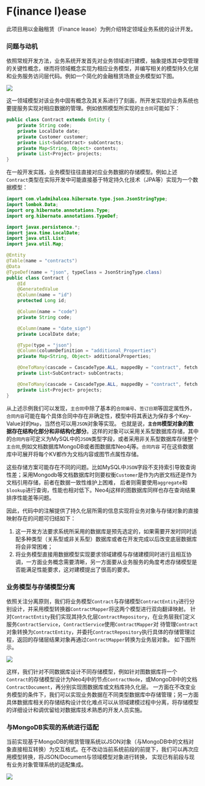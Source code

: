 # F(inance l)ease

此项目用以金融租赁（Finance lease）为例介绍特定领域业务系统的设计开发。

### 问题与动机

依照常规开发方法，业务系统开发首先对业务领域进行建模，抽象提炼其中受管理的关键性概念，继而将领域概念实现为相应业务模型，并编写相关的模型持久化层和业务服务访问层代码。例如一个简化的金融租赁场景业务模型如下图。

![](https://www.plantuml.com/plantuml/png/XL7TIW916BtVf_ZOIsMbxaDy5T6vMpMSzI8gSA4VpJA3I53Cii0A2eFKnHdqPMOSzyfNQFDhTqUwQA_Ed3dV-SwSpL0dMtOg1HiAfJon3OCKAmMG7uDbRQe-cRnlmA41mIUuAxmEGkzDp6ORw7VFP7TW71j6pivI-Zk84uWLlvFNKusGhIir76q8nVh2gwhdkU0TiNXKjo-2FQa7L_DhrMJh4lqGevz6-ESt_g27Vk_pLR2ZFV7RNx67y1Wg8u8rGoAw0yiwIaD8HmgTrjK9oz9jy6KGa6RIETWdvbQ3qRsPj0cbXC2k2NiRSQvKTChPd4DX9vLAc77MxP5I-P-Hlx7Ji1gVYDamVBGQzbTZLzLV0TjSyvfgZjQyBjXKLdbSrx9nAXQzM8XdRFb75Hi5tKHRKAMn-cuyeHrYxIzYHmWl9ikg6yQJpRuUBqEA-My0)

这一领域模型对该业务中固有概念及其关系进行了刻画，所开发实现的业务系统也要提服务实现对相应数据的管理。例如依照模型所实现的`主合同`可能如下：

```java
public class Contract extends Entity {
    private String code;
    private LocalDate date;
    private Customer customer;
    private List<SubContract> subContracts;
    private Map<String, Object> contents;
    private List<Project> projects;
}
```

在一般开发实践，业务模型往往直接对应业务数据的存储模型。例如上述`Contract`类型在实际开发中可能直接基于特定持久化技术（JPA等）实现为一个数据模型：

```java
import com.vladmihalcea.hibernate.type.json.JsonStringType;
import lombok.Data;
import org.hibernate.annotations.Type;
import org.hibernate.annotations.TypeDef;

import javax.persistence.*;
import java.time.LocalDate;
import java.util.List;
import java.util.Map;

@Entity
@Table(name = "contracts")
@Data
@TypeDef(name = "json", typeClass = JsonStringType.class)
public class Contract {
    @Id
    @GeneratedValue
    @Column(name = "id")
    protected Long id;

    @Column(name = "code")
    private String code;

    @Column(name = "date_sign")
    private LocalDate date;

    @Type(type = "json")
    @Column(columnDefinition = "additional_Properties")
    private Map<String, Object> additionalProperties;

    @OneToMany(cascade = CascadeType.ALL, mappedBy = "contract", fetch = FetchType.EAGER)
    private List<SubContract> subContracts;

    @OneToMany(cascade = CascadeType.ALL, mappedBy = "contract", fetch = FetchType.EAGER)
    private List<Project> projects;
}
```

从上述示例我们可以发现，`主合同`中除了基本的`合同编号`、`签订日期`等固定属性外，`合同内容`可能在每个具体合同中存在非确定性，模型中将其表达为保存多个Key-Value对的`Map`，当然也可以用`JSON`对象等实现。
也就是说，**`主合同`模型对象的数据存在结构化部分和非结构化部分**。这样的对象可以采用关系型数据库存储，其中的`合同内容`可定义为MySQL中的`JSON`类型字段，或者采用非关系型数据库存储整个`主合同`,例如文档数据库MongoDB或者图数据库Neo4j等。`合同内容`
可在这些数据库中可展开将每个KV都作为文档内容或图节点属性存储。

这些存储方案可能存在不同的问题。比如MySQL中`JSON`字段不支持索引导致查询性差；采用Mongodb等文档数据库时则要权衡`Customer`是作为内嵌文档还是作为文档引用存储，前者在数据一致性维护上困难，
后者则需要使用`aggregate`和`$lookup`进行查询，性能也相对低下。Neo4j这样的图数据库同样也存在查询结果排序性能差等问题。

因此，代码中的注解提供了持久化层所需的信息实现将业务对象与存储对象的直接映射存在的问题可归结如下：

1. 这一开发方法要求系统所采用的数据库是预先选定的，如果需要开发时同时适配多种类型（关系型或非关系型）数据库或者在开发完成以后改变底层数据库将会非常困难；
2. 将业务模型直接用数据模型实现要求领域建模与存储建模同时进行且相互协调，一方面业务概念需要清晰，另一方面要从业务服务的角度考虑存储模型是否能满足性能要求，这对建模提出了很高的要求。


### 业务模型与存储模型分离

依照关注分离原则，我们将业务模型`Contract`与存储模型`ContractEntity`进行分别设计，并采用模型转换器`ContractMapper`将这两个模型进行双向翻译映射。
针对`ContractEntity`我们实现其持久化层`ContractRepository`，在业务层我们定义服务`ContractService`，`ContractService`使用`ContractMapper`对
待管理`Contract`对象转换为`ContractEntity`，并委托`ContractRepository`执行具体的存储管理过程，返回的存储层结果对象再通过`ContractMapper`转换为业务层对象。
如下图所示。

![](https://www.plantuml.com/plantuml/png/SoWkIImgAStDuKhEIImkLd3EpoifIamkuKBZk-QLP9PKmaGXFD_4WeBK8fYOMsfYSMfmQb5PPd8gkkwWr8ByuioI_2AW2Ndv9QaAIazsB7dHqFfyzeudkoQzsBlcMUyY9ON4OWK_8oukFoC5FJs4Gr1T09G2AK9s05383gvSmKhXsOm5JpUqG0p5hH0YWQwS2zaNw0Q_wDl-TD_qfsjdF6rQyMBT_fVJrodOeMh8rzL52HkWfYTxzp-ViWAe43CiiBi7sNnCqp5C0MjPFkLPvmoW7LmEgNafO08Oem00)

这样，我们针对不同数据库设计不同存储模型，例如针对图数据库将一个`Contract`的存储模型设计为Neo4j中的节点`ContractNode`，或MongoDB中的文档`ContractDocument`，再分别实现图数据库或文档库持久化层。
一方面在不改变业务模型的条件下，我们可以实现业务数据在不同类型数据库中存储管理；另一方面具体数据库相关的存储结构设计优化难点可以从领域建模过程中分离，将存储模型的详细设计和调优留给对数据库技术熟悉的开发人员实施。


### 与MongoDB实现的系统进行适配

当前实现基于MongoDB的租赁管理系统以JSON对象（与MongoDB中的文档对象直接相互转换）为交互格式。在不改动当前系统前段的前提下，我们可以再次应用模型转换，将JSON/Document与领域模型对象进行转换，
实现已有前段与现有业务对象管理系统的适配集成。

![](https://www.plantuml.com/plantuml/png/SoWkIImgAStDuU9ApaaiBbPmpiyhAKfCBa7dk-QLP9PKmaGXFD_4WeBK8fYOMsfYSMfmQb5PPd8gkkwWr8ByuioI_A9AT1clO7y__wIiL8IDBY7-M0m6gy_FoG49v-MNf2eelLpKzdJ-_ASRcsnqxPwkdV6qQGMGhQIGMApWPuHDoSQfp_ism9KOSt7v6IdewI4yZEfJe1J876IF0eNiuCeLh1IUpLZmT4FBYxrhdlKkmgqG8e6kdClF6CLopE00IeDT2GeEXAcOwj1Cng41KnboTA6hVD6t_Uc-wP10VR5k_ylfwnJiK3Naw-gY90AWfYTxzp-ViWAe43FIiGS8ilcOfcEO0jQoVCgppXb0ExZG4WLO2ueP2CLOrG932TFbN5mEgNaf0000)